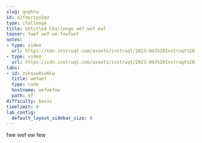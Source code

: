 ```yaml
---
slug: qnghrw
id: 42feprzyy2qz
type: challenge
title: Untitled Challenge wef wef ewf
teaser: fwef wef we fewfwef
notes:
- type: video
  url: https://cdn.instruqt.com/assets/instruqt/2023-043%20Instruqt%20101%20(2.0).mp4
- type: video
  url: https://cdn.instruqt.com/assets/instruqt/2023-043%20Instruqt%20101%20(2.0).mp4
tabs:
- id: zvksxw0ia0iw
  title: wefwef
  type: code
  hostname: wefwefew
  path: ef
difficulty: basic
timelimit: 0
lab_config:
  default_layout_sidebar_size: 0
---
```

fwe wef ew few
